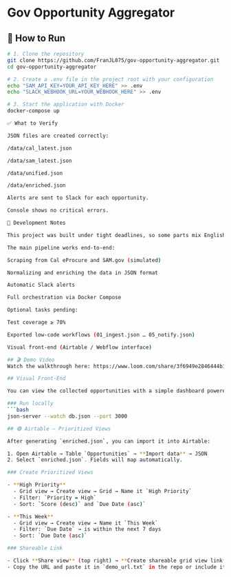 # Gov Opportunity Aggregator

## 🚀 How to Run

```bash
# 1. Clone the repository
git clone https://github.com/FranJL075/gov-opportunity-aggregator.git
cd gov-opportunity-aggregator

# 2. Create a .env file in the project root with your configuration
echo "SAM_API_KEY=YOUR_API_KEY_HERE" >> .env
echo "SLACK_WEBHOOK_URL=YOUR_WEBHOOK_HERE" >> .env

# 3. Start the application with Docker
docker-compose up

✅ What to Verify

JSON files are created correctly:

/data/cal_latest.json

/data/sam_latest.json

/data/unified.json

/data/enriched.json

Alerts are sent to Slack for each opportunity.

Console shows no critical errors.

📌 Development Notes

This project was built under tight deadlines, so some parts mix English and Spanish for simplicity and speed.

The main pipeline works end-to-end:

Scraping from Cal eProcure and SAM.gov (simulated)

Normalizing and enriching the data in JSON format

Automatic Slack alerts

Full orchestration via Docker Compose

Optional tasks pending:

Test coverage ≥ 70%

Exported low-code workflows (01_ingest.json … 05_notify.json)

Visual front-end (Airtable / Webflow interface)

## 🎬 Demo Video
Watch the walkthrough here: https://www.loom.com/share/3f6949e2846444b1b8ebe133d1281fa2?sid=2e134803-af55-4730-9505-8b0e0d77dffe

## Visual Front-End

You can view the collected opportunities with a simple dashboard powered by `json-server`.

### Run locally
```bash
json-server --watch db.json --port 3000

## 🟢 Airtable – Prioritized Views

After generating `enriched.json`, you can import it into Airtable:

1. Open Airtable → Table `Opportunities` → **Import data** → JSON  
2. Select `enriched.json`. Fields will map automatically.

### Create Prioritized Views

- **High Priority**
  - Grid view → Create view → Grid → Name it `High Priority`  
  - Filter: `Priority = High`  
  - Sort: `Score (desc)` and `Due Date (asc)`

- **This Week**
  - Grid view → Create view → Name it `This Week`  
  - Filter: `Due Date` → is within the next 7 days  
  - Sort: `Due Date (asc)`

### Shareable Link

- Click **Share view** (top right) → **Create shareable grid view link**  
- Copy the URL and paste it in `demo_url.txt` in the repo or include it here:
